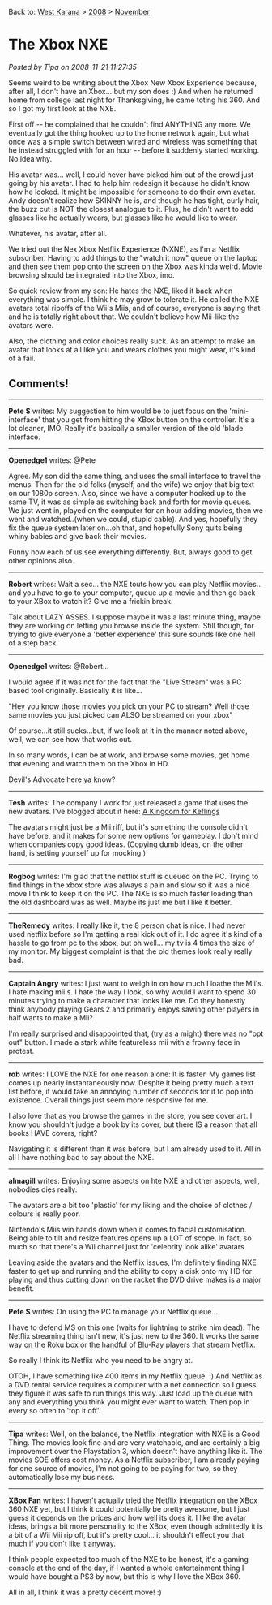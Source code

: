 Back to: [West Karana](/posts/westkarana.md) > [2008](/posts/2008/westkarana.md) > [November](./westkarana.md)
# The Xbox NXE

*Posted by Tipa on 2008-11-21 11:27:35*

Seems weird to be writing about the Xbox New Xbox Experience because, after all, I don't have an Xbox... but my son does :) And when he returned home from college last night for Thanksgiving, he came toting his 360. And so I got my first look at the NXE.

First off -- he complained that he couldn't find ANYTHING any more. We eventually got the thing hooked up to the home network again, but what once was a simple switch between wired and wireless was something that he instead struggled with for an hour -- before it suddenly started working. No idea why.

His avatar was... well, I could never have picked him out of the crowd just going by his avatar. I had to help him redesign it because he didn't know how he looked. It might be impossible for someone to do their own avatar. Andy doesn't realize how SKINNY he is, and though he has tight, curly hair, the buzz cut is NOT the closest analogue to it. Plus, he didn't want to add glasses like he actually wears, but glasses like he would like to wear.

Whatever, his avatar, after all.

We tried out the Nex Xbox Netflix Experience (NXNE), as I'm a Netflix subscriber. Having to add things to the "watch it now" queue on the laptop and then see them pop onto the screen on the Xbox was kinda weird. Movie browsing should be integrated into the Xbox, imo.

So quick review from my son: He hates the NXE, liked it back when everything was simple. I think he may grow to tolerate it. He called the NXE avatars total ripoffs of the Wii's Miis, and of course, everyone is saying that and he is totally right about that. We couldn't believe how Mii-like the avatars were.

Also, the clothing and color choices really suck. As an attempt to make an avatar that looks at all like you and wears clothes you might wear, it's kind of a fail.

## Comments!

---

**Pete S** writes: My suggestion to him would be to just focus on the 'mini-interface' that you get from hitting the XBox button on the controller. It's a lot cleaner, IMO. Really it's basically a smaller version of the old 'blade' interface.

---

**Openedge1** writes: @Pete

Agree. My son did the same thing, and uses the small interface to travel the menus. 
Then for the old folks (myself, and the wife) we enjoy that big text on our 1080p screen. Also, since we have a computer hooked up to the same TV, it was as simple as switching back and forth for movie queues.
We just went in, played on the computer for an hour adding movies, then we went and watched..(when we could, stupid cable).
And yes, hopefully they fix the queue system later on...oh that, and hopefully Sony quits being whiny babies and give back their movies.

Funny how each of us see everything differently. But, always good to get other opinions also.

---

**Robert** writes: Wait a sec... the NXE touts how you can play Netflix movies.. and you have to go to your computer, queue up a movie and then go back to your XBox to watch it?
Give me a frickin break.

Talk about LAZY ASSES. I suppose maybe it was a last minute thing, maybe they are working on letting you browse inside the system. Still though, for trying to give everyone a 'better experience' this sure sounds like one hell of a step back.

---

**Openedge1** writes: @Robert...

I would agree if it was not for the fact that the "Live Stream" was a PC based tool originally. 
Basically it is like...

"Hey you know those movies you pick on your PC to stream? Well those same movies you just picked can ALSO be streamed on your xbox"

Of course...it still sucks...but, if we look at it in the manner noted above, well, we can see how that works out.

In so many words, I can be at work, and browse some movies, get home that evening and watch them on the Xbox in HD.

Devil's Advocate here ya know?

---

**Tesh** writes: The company I work for just released a game that uses the new avatars. I've blogged about it here:
[A Kingdom for Keflings](http://tishtoshtesh.wordpress.com/2008/11/18/a-kingdom-for-keflings/)

The avatars might just be a Mii riff, but it's something the console didn't have before, and it makes for some new options for gameplay. I don't mind when companies copy good ideas. (Copying dumb ideas, on the other hand, is setting yourself up for mocking.)

---

**Rogbog** writes: I'm glad that the netflix stuff is queued on the PC. Trying to find things in the xbox store was always a pain and slow so it was a nice move I think to keep it on the PC. The NXE is so much faster loading than the old dashboard was as well. Maybe its just me but I like it better.

---

**TheRemedy** writes: I really like it, the 8 person chat is nice. I had never used netflix before so I'm getting a real kick out of it. I do agree it's kind of a hassle to go from pc to the xbox, but oh well... my tv is 4 times the size of my monitor. My biggest complaint is that the old themes look really really bad.

---

**Captain Angry** writes: I just want to weigh in on how much I loathe the Mii's. I hate making mii's. I hate the way I look, so why would I want to spend 30 minutes trying to make a character that looks like me. Do they honestly think anybody playing Gears 2 and primarily enjoys sawing other players in half wants to make a Mii? 

I'm really surprised and disappointed that, (try as a might) there was no "opt out" button. I made a stark white featureless mii with a frowny face in protest.

---

**rob** writes: I LOVE the NXE for one reason alone: It is faster. My games list comes up nearly instantaneously now. Despite it being pretty much a text list before, it would take an annoying number of seconds for it to pop into existence. Overall things just seem more responsive for me.

I also love that as you browse the games in the store, you see cover art. I know you shouldn't judge a book by its cover, but there IS a reason that all books HAVE covers, right?

Navigating it is different than it was before, but I am already used to it. All in all I have nothing bad to say about the NXE.

---

**almagill** writes: Enjoying some aspects on hte NXE and other aspects, well, nobodies dies really.

The avatars are a bit too 'plastic' for my liking and the choice of clothes / colours is really poor. 

Nintendo's Miis win hands down when it comes to facial customisation. Being able to tilt and resize features opens up a LOT of scope. In fact, so much so that there's a Wii channel just for 'celebrity look alike' avatars

Leaving aside the avatars and the Netflix issues, I'm definitely finding NXE faster to get up and running and the ability to copy a disk onto my HD for playing and thus cutting down on the racket the DVD drive makes is a major benefit.

---

**Pete S** writes: On using the PC to manage your Netflix queue...

I have to defend MS on this one (waits for lightning to strike him dead). The Netflix streaming thing isn't new, it's just new to the 360. It works the same way on the Roku box or the handful of Blu-Ray players that stream Netflix.

So really I think its Netflix who you need to be angry at.

OTOH, I have something like 400 items in my Netflix queue. :) And Netflix as a DVD rental service requires a computer with a net connection so I guess they figure it was safe to run things this way. Just load up the queue with any and everything you think you might ever want to watch. Then pop in every so often to 'top it off'.

---

**Tipa** writes: Well, on the balance, the Netflix integration with NXE is a Good Thing. The movies look fine and are very watchable, and are certainly a big improvement over the Playstation 3, which doesn't have anything like it. The movies SOE offers cost money. As a Netflix subscriber, I am already paying for one source of movies, I'm not going to be paying for two, so they automatically lose my business.

---

**XBox Fan** writes: I haven't actually tried the Netflix integration on the XBox 360 NXE yet, but I think it could potentially be pretty awesome, but I just guess it depends on the prices and how well its does it. I like the avatar ideas, brings a bit more personality to the XBox, even though admittedly it is a bit of a Wii Mii rip off, but it's pretty cool... it shouldn't effect you that much if you don't like it anyway.

I think people expected too much of the NXE to be honest, it's a gaming console at the end of the day, if I wanted a whole entertainment thing I would have bought a PS3 by now, but this is why I love the XBox 360.

All in all, I think it was a pretty decent move! :)


